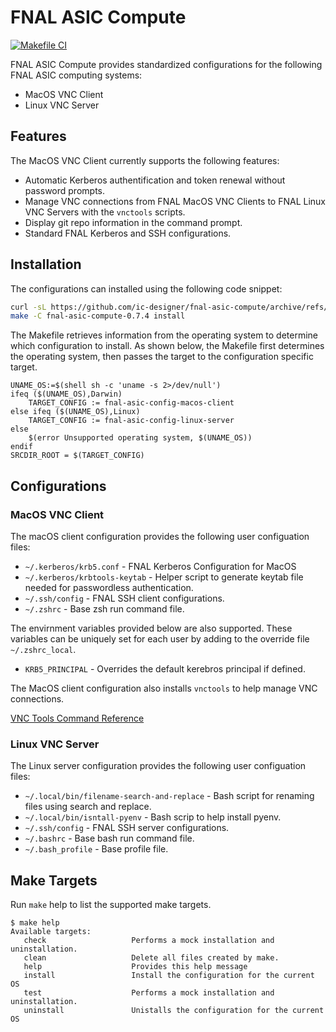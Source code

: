# FNAL ASIC Compute

[![Makefile CI](https://github.com/ic-designer/fnal-asic-compute/actions/workflows/makefile.yml/badge.svg)](https://github.com/ic-designer/fnal-asic-compute/actions/workflows/makefile.yml)

FNAL ASIC Compute provides standardized configurations for the following FNAL ASIC
computing systems:
- MacOS VNC Client
- Linux VNC Server

## Features

The MacOS VNC Client currently supports the following features:
- Automatic Kerberos authentification and token renewal without password prompts.
- Manage VNC connections from FNAL MacOS VNC Clients to FNAL Linux VNC Servers with
  the `vnctools` scripts.
- Display git repo information in the command prompt.
- Standard FNAL Kerberos and SSH configurations.


## Installation

The configurations can installed using the following code snippet:

```bash
curl -sL https://github.com/ic-designer/fnal-asic-compute/archive/refs/tags/0.7.4.tar.gz | tar xz
make -C fnal-asic-compute-0.7.4 install
```

The Makefile retrieves information from the operating system to determine which
configuration to install. As shown below, the Makefile first determines the operating
system, then passes the target to the configuration specific target.

```make
UNAME_OS:=$(shell sh -c 'uname -s 2>/dev/null')
ifeq ($(UNAME_OS),Darwin)
    TARGET_CONFIG := fnal-asic-config-macos-client
else ifeq ($(UNAME_OS),Linux)
    TARGET_CONFIG := fnal-asic-config-linux-server
else
    $(error Unsupported operating system, $(UNAME_OS))
endif
SRCDIR_ROOT = $(TARGET_CONFIG)
```

## Configurations

### MacOS VNC Client


The macOS client configuration provides the following user configuation files:
- `~/.kerberos/krb5.conf` - FNAL Kerberos Configuration for MacOS
- `~/.kerberos/krbtools-keytab` - Helper script to generate keytab file needed for passwordless authentication.
- `~/.ssh/config` - FNAL SSH client configurations.
- `~/.zshrc` - Base zsh run command file.

The envirnment variables provided below are also supported. These variables can be uniquely set
for each user by adding to the override file `~/.zshrc_local`.
- `KRB5_PRINCIPAL` - Overrides the default kerebros principal if defined.

The MacOS client configuration also installs `vnctools` to help manage VNC connections.

[VNC Tools Command Reference](https://github.com/ic-designer/bash-vnctools/blob/d60f8c8697f0d56824c01a4dd6593d126c65e9dd/README.md)

### Linux VNC Server

The Linux server configuration provides the following user configuation files:
- `~/.local/bin/filename-search-and-replace` - Bash script for renaming files using search and replace.
- `~/.local/bin/isntall-pyenv` - Bash scrip to help install pyenv.
- `~/.ssh/config` - FNAL SSH server configurations.
- `~/.bashrc` - Base bash run command file.
- `~/.bash_profile` - Base profile file.

## Make Targets

Run `make` help to list the supported make targets.

```
$ make help
Available targets:
   check                   Performs a mock installation and uninstallation.
   clean                   Delete all files created by make.
   help                    Provides this help message
   install                 Install the configuration for the current OS
   test                    Performs a mock installation and uninstallation.
   uninstall               Unistalls the configuration for the current OS
```
